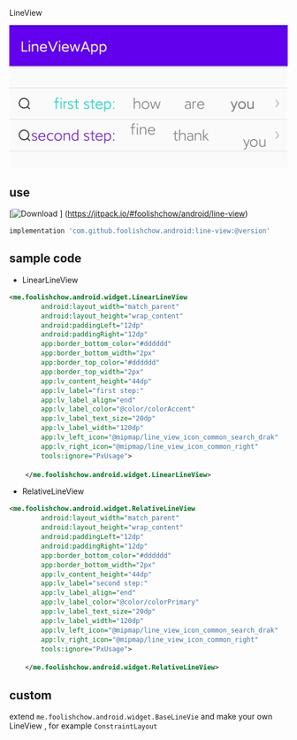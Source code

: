 LineView

![screenshot](./screenshot.jpg)

## use
[![Download](https://jitpack.io/v/foolishchow/android/line-view.svg) ]
(https://jitpack.io/#foolishchow/android/line-view)

```gradle
implementation 'com.github.foolishchow.android:line-view:@version'
```

## sample code
- LinearLineView
```xml
<me.foolishchow.android.widget.LinearLineView
        android:layout_width="match_parent"
        android:layout_height="wrap_content"
        android:paddingLeft="12dp"
        android:paddingRight="12dp"
        app:border_bottom_color="#dddddd"
        app:border_bottom_width="2px"
        app:border_top_color="#dddddd"
        app:border_top_width="2px"
        app:lv_content_height="44dp"
        app:lv_label="first step:"
        app:lv_label_align="end"
        app:lv_label_color="@color/colorAccent"
        app:lv_label_text_size="20dp"
        app:lv_label_width="120dp"
        app:lv_left_icon="@mipmap/line_view_icon_common_search_drak"
        app:lv_right_icon="@mipmap/line_view_icon_common_right"
        tools:ignore="PxUsage">

    </me.foolishchow.android.widget.LinearLineView>

```

- RelativeLineView
```xml
<me.foolishchow.android.widget.RelativeLineView
        android:layout_width="match_parent"
        android:layout_height="wrap_content"
        android:paddingLeft="12dp"
        android:paddingRight="12dp"
        app:border_bottom_color="#dddddd"
        app:border_bottom_width="2px"
        app:lv_content_height="44dp"
        app:lv_label="second step:"
        app:lv_label_align="end"
        app:lv_label_color="@color/colorPrimary"
        app:lv_label_text_size="20dp"
        app:lv_label_width="120dp"
        app:lv_left_icon="@mipmap/line_view_icon_common_search_drak"
        app:lv_right_icon="@mipmap/line_view_icon_common_right"
        tools:ignore="PxUsage">

    </me.foolishchow.android.widget.RelativeLineView>
```

## custom
extend `me.foolishchow.android.widget.BaseLineVie` and make your own LineView , for example `ConstraintLayout`
